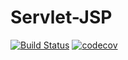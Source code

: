 # Servlet-JSP

[![Build Status](https://travis-ci.org/ikibis/Servlet-JSP.svg?branch=master)](https://travis-ci.org/ikibis/Servlet-JSP)
[![codecov](https://codecov.io/gh/ikibis/Servlet-JSP/branch/master/graph/badge.svg)](https://codecov.io/gh/ikibis/Servlet-JSP)